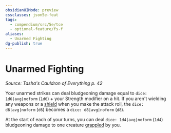 ```yaml
---
obsidianUIMode: preview
cssclasses: json5e-feat
tags:
  - compendium/src/5e/tce
  - optional-feature/fs-f
aliases:
  - Unarmed Fighting
dg-publish: true
---
```

# Unarmed Fighting
*Source: Tasha's Cauldron of Everything p. 42*  

Your unarmed strikes can deal bludgeoning damage equal to `dice: 1d6|avg|noform` (`1d6`) + your Strength modifier on a hit. If you aren't wielding any weapons or a [shield](/Admin/CLI/items/shield.md) when you make the attack roll, the `dice: d6|avg|noform` (`d6`) becomes a `dice: d8|avg|noform` (`d8`).

At the start of each of your turns, you can deal `dice: 1d4|avg|noform` (`1d4`) bludgeoning damage to one creature [grappled](/3-Mechanics/CLI/rules/conditions.md#grappled) by you.